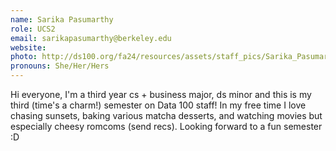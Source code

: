 ```yaml
---
name: Sarika Pasumarthy
role: UCS2
email: sarikapasumarthy@berkeley.edu
website: 
photo: http://ds100.org/fa24/resources/assets/staff_pics/Sarika_Pasumarthy.jpg
pronouns: She/Her/Hers
---
```

Hi everyone, I'm a third year cs + business major, ds minor and this is my third (time's a charm!) semester on Data 100 staff! In my free time I love chasing sunsets, baking various matcha desserts, and watching movies but especially cheesy romcoms (send recs). Looking forward to a fun semester :D